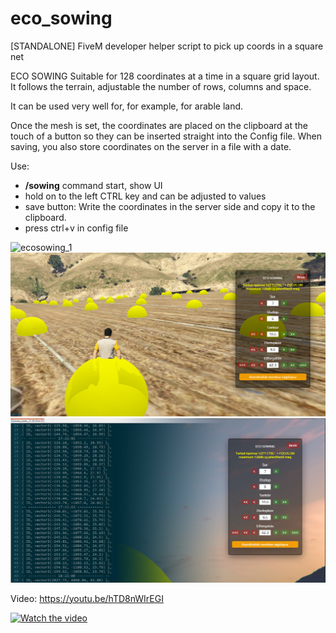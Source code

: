 # eco_sowing
[STANDALONE] FiveM developer helper script to pick up coords in a square net

ECO SOWING
Suitable for 128 coordinates at a time in a square grid layout. 
It follows the terrain, adjustable the number of rows, columns and space.

It can be used very well for, for example, for arable land.

Once the mesh is set, the coordinates are placed on the clipboard at the touch of a button so they can be inserted straight into the Config file.
When saving, you also store coordinates on the server in a file with a date.

Use:
-	**/sowing** command start, show UI
-	hold on to the left CTRL key and can be adjusted to values
-	save button: Write the coordinates in the server side and copy it to the clipboard.
- 	press ctrl+v in config file


![ecosowing_1](https://github.com/Ekhion76/eco_sowing/blob/main/preview_images/eco_sowing_1'.jpg)
![ecosowing_2](https://github.com/Ekhion76/eco_sowing/blob/main/preview_images/eco_sowing_2.jpg)
![ecosowing_3](https://github.com/Ekhion76/eco_sowing/blob/main/preview_images/eco_sowing_3.jpg)

Video:
https://youtu.be/hTD8nWIrEGI

[![Watch the video](https://img.youtube.com/vi/hTD8nWIrEGI/sddefault.jpg)](https://youtu.be/hTD8nWIrEGI)
